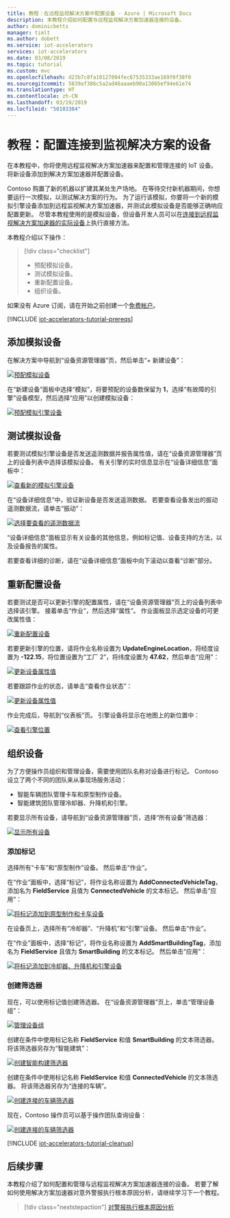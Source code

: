 ```yaml
---
title: 教程：在远程监视解决方案中配置设备 - Azure | Microsoft Docs
description: 本教程介绍如何配置与远程监视解决方案加速器连接的设备。
author: dominicbetts
manager: timlt
ms.author: dobett
ms.service: iot-accelerators
services: iot-accelerators
ms.date: 03/08/2019
ms.topic: tutorial
ms.custom: mvc
ms.openlocfilehash: d23b7c8fa10127094fec67535333ae169f0f38f0
ms.sourcegitcommit: 5839af386c5a2ad46aaaeb90a13065ef94e61e74
ms.translationtype: HT
ms.contentlocale: zh-CN
ms.lasthandoff: 03/19/2019
ms.locfileid: "58183384"
---
```

# <a name="tutorial-configure-devices-connected-to-your-monitoring-solution"></a>教程：配置连接到监视解决方案的设备

在本教程中，你将使用远程监视解决方案加速器来配置和管理连接的 IoT 设备。 将新设备添加到解决方案加速器并配置设备。

Contoso 购置了新的机器以扩建其某处生产场地。 在等待交付新机器期间，你想要运行一次模拟，以测试解决方案的行为。 为了运行该模拟，你要将一个新的模拟引擎设备添加到远程监视解决方案加速器，并测试此模拟设备是否能够正确响应配置更新。 尽管本教程使用的是模拟设备，但设备开发人员可以在[连接到远程监视解决方案加速器的实际设备](iot-accelerators-connecting-devices.md)上执行直接方法。

本教程介绍以下操作：

>[!div class="checklist"]
> * 预配模拟设备。
> * 测试模拟设备。
> * 重新配置设备。
> * 组织设备。

如果没有 Azure 订阅，请在开始之前创建一个[免费帐户](https://azure.microsoft.com/free/?WT.mc_id=A261C142F)。

[!INCLUDE [iot-accelerators-tutorial-prereqs](../../includes/iot-accelerators-tutorial-prereqs.md)]

## <a name="add-a-simulated-device"></a>添加模拟设备

在解决方案中导航到“设备资源管理器”页，然后单击“+ 新建设备”：

[![预配模拟设备](./media/iot-accelerators-remote-monitoring-manage/devicesprovision-inline.png)](./media/iot-accelerators-remote-monitoring-manage/devicesprovision-expanded.png#lightbox)

在“新建设备”面板中选择“模拟”，将要预配的设备数保留为 **1**，选择“有故障的引擎”设备模型，然后选择“应用”以创建模拟设备：

[![预配模拟引擎设备](./media/iot-accelerators-remote-monitoring-manage/devicesprovisionengine-inline.png)](./media/iot-accelerators-remote-monitoring-manage/devicesprovisionengine-expanded.png#lightbox)

## <a name="test-the-simulated-device"></a>测试模拟设备

若要测试模拟引擎设备是否发送遥测数据并报告属性值，请在“设备资源管理器”页上的设备列表中选择该模拟设备。 有关引擎的实时信息显示在“设备详细信息”面板中：

[![查看新的模拟引擎设备](./media/iot-accelerators-remote-monitoring-manage/devicesviewnew-inline.png)](./media/iot-accelerators-remote-monitoring-manage/devicesviewnew-expanded.png#lightbox)

在“设备详细信息”中，验证新设备是否发送遥测数据。 若要查看设备发出的振动遥测数据流，请单击“振动”：

[![选择要查看的遥测数据流](./media/iot-accelerators-remote-monitoring-manage/devicesvibration-inline.png)](./media/iot-accelerators-remote-monitoring-manage/devicesvibration-expanded.png#lightbox)

“设备详细信息”面板显示有关设备的其他信息，例如标记值、设备支持的方法，以及设备报告的属性。

若要查看详细的诊断，请在“设备详细信息”面板中向下滚动以查看“诊断”部分。

## <a name="reconfigure-a-device"></a>重新配置设备

若要测试是否可以更新引擎的配置属性，请在“设备资源管理器”页上的设备列表中选择该引擎。 接着单击“作业”，然后选择“属性”。 作业面板显示选定设备的可更改属性值：

[![重新配置设备](./media/iot-accelerators-remote-monitoring-manage/devicesreconfigure-inline.png)](./media/iot-accelerators-remote-monitoring-manage/devicesreconfigure-expanded.png#lightbox)

若要更新引擎的位置，请将作业名称设置为 **UpdateEngineLocation**，将经度设置为 **-122.15**，将位置设置为“工厂 2”，将纬度设置为 **47.62**，然后单击“应用”：

[![更新设备属性值](./media/iot-accelerators-remote-monitoring-manage/devicesreconfigurephysical-inline.png)](./media/iot-accelerators-remote-monitoring-manage/devicesreconfigurephysical-expanded.png#lightbox)

若要跟踪作业的状态，请单击“查看作业状态”：

[![更新设备属性值](./media/iot-accelerators-remote-monitoring-manage/locationjobstatus-inline.png)](./media/iot-accelerators-remote-monitoring-manage/locationjobstatus-expanded.png#lightbox)

作业完成后，导航到“仪表板”页。 引擎设备将显示在地图上的新位置中：

[![查看引擎位置](./media/iot-accelerators-remote-monitoring-manage/enginelocation-inline.png)](./media/iot-accelerators-remote-monitoring-manage/enginelocation-expanded.png#lightbox)

## <a name="organize-your-devices"></a>组织设备

为了方便操作员组织和管理设备，需要使用团队名称对设备进行标记。 Contoso 设立了两个不同的团队来从事现场服务活动：

* 智能车辆团队管理卡车和原型制作设备。
* 智能建筑团队管理冷却器、升降机和引擎。

若要显示所有设备，请导航到“设备资源管理器”页，选择“所有设备”筛选器：

[![显示所有设备](./media/iot-accelerators-remote-monitoring-manage/devicesalldevices-inline.png)](./media/iot-accelerators-remote-monitoring-manage/devicesalldevices-expanded.png#lightbox)

### <a name="add-tags"></a>添加标记

选择所有“卡车”和“原型制作”设备。 然后单击“作业”。

在“作业”面板中，选择“标记”，将作业名称设置为 **AddConnectedVehicleTag**，添加名为 **FieldService** 且值为 **ConnectedVehicle** 的文本标记。 然后单击“应用”：

[![将标记添加到原型制作和卡车设备](./media/iot-accelerators-remote-monitoring-manage/devicesaddtag-inline.png)](./media/iot-accelerators-remote-monitoring-manage/devicesaddtag-expanded.png#lightbox)

在设备页上，选择所有“冷却器”、“升降机”和“引擎”设备。 然后单击“作业”。

在“作业”面板中，选择“标记”，将作业名称设置为 **AddSmartBuildingTag**，添加名为 **FieldService** 且值为 **SmartBuilding** 的文本标记。 然后单击“应用”：

[![将标记添加到冷却器、升降机和引擎设备](./media/iot-accelerators-remote-monitoring-manage/devicesaddtag2-inline.png)](./media/iot-accelerators-remote-monitoring-manage/devicesaddtag2-expanded.png#lightbox)

### <a name="create-filters"></a>创建筛选器

现在，可以使用标记值创建筛选器。 在“设备资源管理器”页上，单击“管理设备组”：

[![管理设备组](./media/iot-accelerators-remote-monitoring-manage/devicesmanagefilters-inline.png)](./media/iot-accelerators-remote-monitoring-manage/devicesmanagefilters-expanded.png#lightbox)

创建在条件中使用标记名称 **FieldService** 和值 **SmartBuilding** 的文本筛选器。 将该筛选器另存为“智能建筑”：

[![创建智能构建筛选器](./media/iot-accelerators-remote-monitoring-manage/smartbuildingfilter-inline.png)](./media/iot-accelerators-remote-monitoring-manage/smartbuildingfilter-expanded.png#lightbox)

创建在条件中使用标记名称 **FieldService** 和值 **ConnectedVehicle** 的文本筛选器。 将该筛选器另存为“连接的车辆”。

[![创建连接的车辆筛选器](./media/iot-accelerators-remote-monitoring-manage/connectedvehiclefilter-inline.png)](./media/iot-accelerators-remote-monitoring-manage/connectedvehiclefilter-expanded.png#lightbox)

现在，Contoso 操作员可以基于操作团队查询设备：

[![创建连接的车辆筛选器](./media/iot-accelerators-remote-monitoring-manage/filterinaction-inline.png)](./media/iot-accelerators-remote-monitoring-manage/filterinaction-expanded.png#lightbox)

[!INCLUDE [iot-accelerators-tutorial-cleanup](../../includes/iot-accelerators-tutorial-cleanup.md)]

## <a name="next-steps"></a>后续步骤

本教程介绍了如何配置和管理与远程监视解决方案加速器连接的设备。 若要了解如何使用解决方案加速器对意外警报执行根本原因分析，请继续学习下一个教程。

> [!div class="nextstepaction"]
> [对警报执行根本原因分析](iot-accelerators-remote-monitoring-root-cause-analysis.md)
